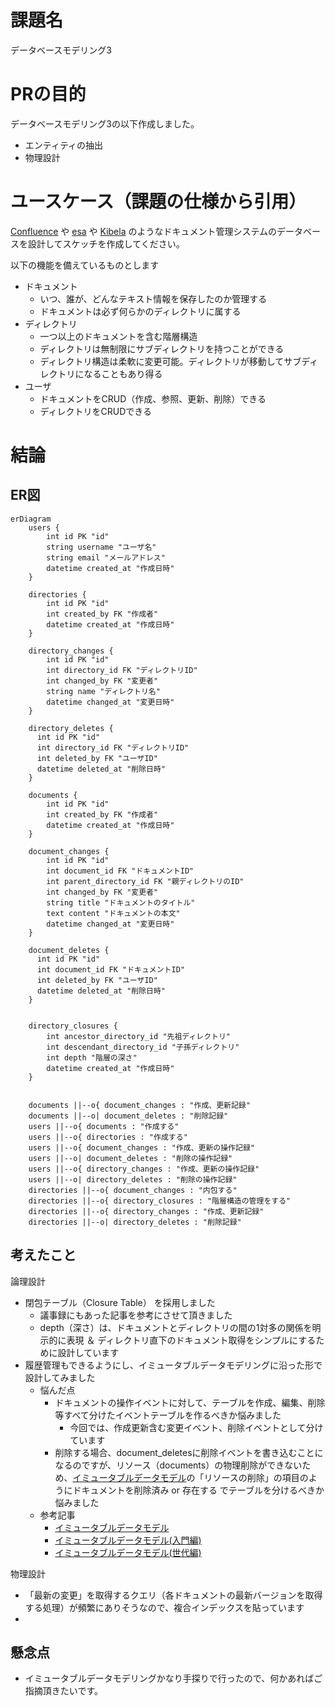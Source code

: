 # 課題名

データベースモデリング3

# PRの目的

データベースモデリング3の以下作成しました。

- エンティティの抽出
- 物理設計

# ユースケース（課題の仕様から引用）

[Confluence](https://www.atlassian.com/ja/software/confluence) や [esa](https://esa.io/) や [Kibela](https://kibe.la/) のようなドキュメント管理システムのデータベースを設計してスケッチを作成してください。

以下の機能を備えているものとします

- ドキュメント
  - いつ、誰が、どんなテキスト情報を保存したのか管理する
  - ドキュメントは必ず何らかのディレクトリに属する
- ディレクトリ
  - 一つ以上のドキュメントを含む階層構造
  - ディレクトリは無制限にサブディレクトリを持つことができる
  - ディレクトリ構造は柔軟に変更可能。ディレクトリが移動してサブディレクトリになることもあり得る
- ユーザ
  - ドキュメントをCRUD（作成、参照、更新、削除）できる
  - ディレクトリをCRUDできる

# 結論

## ER図

```mermaid
erDiagram
    users {
        int id PK "id"
        string username "ユーザ名"
        string email "メールアドレス"
        datetime created_at "作成日時"
    }

    directories {
        int id PK "id"
        int created_by FK "作成者"
        datetime created_at "作成日時"
    }

    directory_changes {
        int id PK "id"
        int directory_id FK "ディレクトリID"
        int changed_by FK "変更者"
        string name "ディレクトリ名"
        datetime changed_at "変更日時"
    }

    directory_deletes {
      int id PK "id"
      int directory_id FK "ディレクトリID"
      int deleted_by FK "ユーザID"
      datetime deleted_at "削除日時"
    }

    documents {
        int id PK "id"
        int created_by FK "作成者"
        datetime created_at "作成日時"
    }

    document_changes {
        int id PK "id"
        int document_id FK "ドキュメントID"
        int parent_directory_id FK "親ディレクトリのID"
        int changed_by FK "変更者"
        string title "ドキュメントのタイトル"
        text content "ドキュメントの本文"
        datetime changed_at "変更日時"
    }

    document_deletes {
      int id PK "id"
      int document_id FK "ドキュメントID"
      int deleted_by FK "ユーザID"
      datetime deleted_at "削除日時"
    }


    directory_closures {
        int ancestor_directory_id "先祖ディレクトリ"
        int descendant_directory_id "子孫ディレクトリ"
        int depth "階層の深さ"
        datetime created_at "作成日時"
    }


    documents ||--o{ document_changes : "作成、更新記録"
    documents ||--o| document_deletes : "削除記録"
    users ||--o{ documents : "作成する"
    users ||--o{ directories : "作成する"
    users ||--o{ document_changes : "作成、更新の操作記録"
    users ||--o| document_deletes : "削除の操作記録"
    users ||--o{ directory_changes : "作成、更新の操作記録"
    users ||--o| directory_deletes : "削除の操作記録"
    directories ||--o{ document_changes : "内包する"
    directories ||--o{ directory_closures : "階層構造の管理をする"
    directories ||--o{ directory_changes : "作成、更新記録"
    directories ||--o| directory_deletes : "削除記録"

```

## 考えたこと

論理設計

- 閉包テーブル（Closure Table） を採用しました
  - 議事録にもあった記事を参考にさせて頂きました
  - depth（深さ）は、ドキュメントとディレクトリの間の1対多の関係を明示的に表現 ＆ ディレクトリ直下のドキュメント取得をシンプルにするために設計しています
- 履歴管理もできるようにし、イミュータブルデータモデリングに沿った形で設計してみました
  - 悩んだ点
    - ドキュメントの操作イベントに対して、テーブルを作成、編集、削除等すべて分けたイベントテーブルを作るべきか悩みました
      - 今回では、作成更新含む変更イベント、削除イベントとして分けています
    - 削除する場合、document_deletesに削除イベントを書き込むことになるのですが、リソース（documents）の物理削除ができないため、[イミュータブルデータモデル](https://scrapbox.io/kawasima/%E3%82%A4%E3%83%9F%E3%83%A5%E3%83%BC%E3%82%BF%E3%83%96%E3%83%AB%E3%83%87%E3%83%BC%E3%82%BF%E3%83%A2%E3%83%87%E3%83%AB)の「リソースの削除」の項目のようにドキュメントを削除済み or 存在する でテーブルを分けるべきか悩みました
  - 参考記事
    - [イミュータブルデータモデル](https://scrapbox.io/kawasima/%E3%82%A4%E3%83%9F%E3%83%A5%E3%83%BC%E3%82%BF%E3%83%96%E3%83%AB%E3%83%87%E3%83%BC%E3%82%BF%E3%83%A2%E3%83%87%E3%83%AB)
    - [イミュータブルデータモデル(入門編)](https://www.slideshare.net/slideshow/ss-40471672/40471672)
    - [イミュータブルデータモデル(世代編)](https://www.slideshare.net/slideshow/ss-44958468/44958468)

物理設計

- 「最新の変更」を取得するクエリ（各ドキュメントの最新バージョンを取得する処理）が頻繁にありそうなので、複合インデックスを貼っています
-

## 懸念点

- イミュータブルデータモデリングかなり手探りで行ったので、何かあればご指摘頂きたいです。
